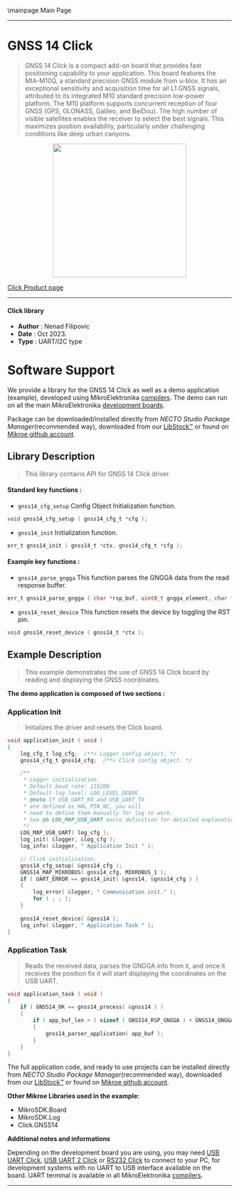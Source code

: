 \mainpage Main Page

---
# GNSS 14 Click

> GNSS 14 Click is a compact add-on board that provides fast positioning capability to your application. This board features the MIA-M10Q, a standard precision GNSS module from u-blox. It has an exceptional sensitivity and acquisition time for all L1 GNSS signals, attributed to its integrated M10 standard precision low-power platform. The M10 platform supports concurrent reception of four GNSS (GPS, GLONASS, Galileo, and BeiDou). The high number of visible satellites enables the receiver to select the best signals. This maximizes position availability, particularly under challenging conditions like deep urban canyons.

<p align="center">
  <img src="https://download.mikroe.com/images/click_for_ide/gnss14_click.png" height=300px>
</p>

[Click Product page](https://www.mikroe.com/gnss-14-click)

---


#### Click library

- **Author**        : Nenad Filipovic
- **Date**          : Oct 2023.
- **Type**          : UART/I2C type


# Software Support

We provide a library for the GNSS 14 Click
as well as a demo application (example), developed using MikroElektronika
[compilers](https://www.mikroe.com/necto-studio).
The demo can run on all the main MikroElektronika [development boards](https://www.mikroe.com/development-boards).

Package can be downloaded/installed directly from *NECTO Studio Package Manager*(recommended way), downloaded from our [LibStock&trade;](https://libstock.mikroe.com) or found on [Mikroe github account](https://github.com/MikroElektronika/mikrosdk_click_v2/tree/master/clicks).

## Library Description

> This library contains API for GNSS 14 Click driver.

#### Standard key functions :

- `gnss14_cfg_setup` Config Object Initialization function.
```c
void gnss14_cfg_setup ( gnss14_cfg_t *cfg );
```

- `gnss14_init` Initialization function.
```c
err_t gnss14_init ( gnss14_t *ctx, gnss14_cfg_t *cfg );
```

#### Example key functions :

- `gnss14_parse_gngga` This function parses the GNGGA data from the read response buffer.
```c
err_t gnss14_parse_gngga ( char *rsp_buf, uint8_t gngga_element, char *element_data );
```

- `gnss14_reset_device` This function resets the device by toggling the RST pin.
```c
void gnss14_reset_device ( gnss14_t *ctx );
```

## Example Description

> This example demonstrates the use of GNSS 14 Click board by reading and displaying
> the GNSS coordinates.

**The demo application is composed of two sections :**

### Application Init

> Initializes the driver and resets the Click board.

```c
void application_init ( void ) 
{
    log_cfg_t log_cfg;  /**< Logger config object. */
    gnss14_cfg_t gnss14_cfg;  /**< Click config object. */

    /** 
     * Logger initialization.
     * Default baud rate: 115200
     * Default log level: LOG_LEVEL_DEBUG
     * @note If USB_UART_RX and USB_UART_TX 
     * are defined as HAL_PIN_NC, you will 
     * need to define them manually for log to work. 
     * See @b LOG_MAP_USB_UART macro definition for detailed explanation.
     */
    LOG_MAP_USB_UART( log_cfg );
    log_init( &logger, &log_cfg );
    log_info( &logger, " Application Init " );

    // Click initialization.
    gnss14_cfg_setup( &gnss14_cfg );
    GNSS14_MAP_MIKROBUS( gnss14_cfg, MIKROBUS_1 );
    if ( UART_ERROR == gnss14_init( &gnss14, &gnss14_cfg ) ) 
    {
        log_error( &logger, " Communication init." );
        for ( ; ; );
    }
    
    gnss14_reset_device( &gnss14 );
    log_info( &logger, " Application Task " );
}
```

### Application Task

> Reads the received data, parses the GNGGA info from it, and once it receives the position fix
> it will start displaying the coordinates on the USB UART.

```c
void application_task ( void ) 
{
    if ( GNSS14_OK == gnss14_process( &gnss14 ) ) 
    {
        if ( app_buf_len > ( sizeof ( GNSS14_RSP_GNGGA ) + GNSS14_GNGGA_ELEMENT_SIZE ) ) 
        {
            gnss14_parser_application( app_buf );
        }
    }
}
```

The full application code, and ready to use projects can be installed directly from *NECTO Studio Package Manager*(recommended way), downloaded from our [LibStock&trade;](https://libstock.mikroe.com) or found on [Mikroe github account](https://github.com/MikroElektronika/mikrosdk_click_v2/tree/master/clicks).

**Other Mikroe Libraries used in the example:**

- MikroSDK.Board
- MikroSDK.Log
- Click.GNSS14

**Additional notes and informations**

Depending on the development board you are using, you may need
[USB UART Click](https://www.mikroe.com/usb-uart-click),
[USB UART 2 Click](https://www.mikroe.com/usb-uart-2-click) or
[RS232 Click](https://www.mikroe.com/rs232-click) to connect to your PC, for
development systems with no UART to USB interface available on the board. UART
terminal is available in all MikroElektronika
[compilers](https://shop.mikroe.com/compilers).

---
